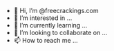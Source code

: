 - 👋 Hi, I’m @freecrackings.com
- 👀 I’m interested in ...
- 🌱 I’m currently learning ...
- 💞️ I’m looking to collaborate on ...
- 📫 How to reach me ...

<!---
freecrackings/freecrackings is a ✨ special ✨ repository because its `README.md` (this file) appears on your GitHub profile.
You can click the Preview link to take a look at your changes.
--->

